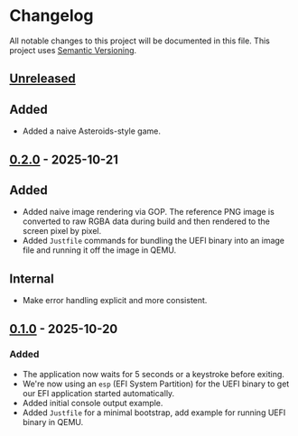 # Changelog

All notable changes to this project will be documented in this file.
This project uses [Semantic Versioning](https://semver.org/spec/v2.0.0.html).

## [Unreleased]

[Unreleased]: https://github.com/sunsided/ruefi/compare/v0.2.0..HEAD

## Added

- Added a naive Asteroids-style game.

## [0.2.0] - 2025-10-21

[0.2.0]: https://github.com/sunsided/ruefi/releases/tag/v0.2.0

## Added

- Added naive image rendering via GOP. The reference PNG image is converted to raw RGBA data
  during build and then rendered to the screen pixel by pixel.
- Added `Justfile` commands for bundling the UEFI binary into an image file and
  running it off the image in QEMU.

## Internal

- Make error handling explicit and more consistent.

## [0.1.0] - 2025-10-20

[0.1.0]: https://github.com/sunsided/ruefi/releases/tag/v0.1.0

### Added

- The application now waits for 5 seconds or a keystroke before exiting.
- We're now using an `esp` (EFI System Partition) for the UEFI binary to get
  our EFI application started automatically.
- Added initial console output example.
- Added `Justfile` for a minimal bootstrap, add example for running UEFI binary in QEMU.
